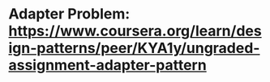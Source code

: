 # Adapter Problem: https://www.coursera.org/learn/design-patterns/peer/KYA1y/ungraded-assignment-adapter-pattern